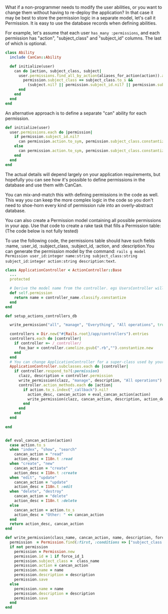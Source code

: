 What if a non-programmer needs to modify the user abilities, or you want to change them without having to re-deploy the application? In that case it may be best to store the permission logic in a separate model, let's call it Permission. It is easy to use the database records when defining abilities.

For example, let's assume that each user `has_many :permissions`, and each permission has "action", "subject_class" and "subject_id" columns. The last of which is optional.

```ruby
class Ability
  include CanCan::Ability

  def initialize(user)
    can do |action, subject_class, subject|
      user.permissions.find_all_by_action(aliases_for_action(action)).any? do |permission|
        permission.subject_class == subject_class.to_s &&
          (subject.nil? || permission.subject_id.nil? || permission.subject_id == subject.id)
      end
    end
  end
end
```

An alternative approach is to define a separate "can" ability for each permission.

```ruby
def initialize(user)
  user.permissions.each do |permission|
    if permission.subject_id.nil?
      can permission.action.to_sym, permission.subject_class.constantize
    else
      can permission.action.to_sym, permission.subject_class.constantize, :id => permission.subject_id
    end
  end
end
```

The actual details will depend largely on your application requirements, but hopefully you can see how it's possible to define permissions in the database and use them with CanCan.

You can mix-and-match this with defining permissions in the code as well. This way you can keep the more complex logic in the code so you don't need to shoe-horn every kind of permission rule into an overly-abstract database.


You can also create a Permission model containing all possible permissions in your app. Use that code to create a rake task that fills a Permission table:
(The code below is not fully tested)

To use the following code, the permissions table should have such fields :name, :user_id, :subject_class, :subject_id, :action, and :description.You can generate the permission model by the command: `rails g model Permission user_id:integer name:string subject_class:string subject_id:integer action:string description:text`.

```ruby
class ApplicationController < ActionController::Base
  ...
  protected

  # Derive the model name from the controller. egs UsersController will return User
  def self.permission
    return name = controller_name.classify.constantize
  end
end
```

```ruby
def setup_actions_controllers_db

  write_permission("all", "manage", "Everything", "All operations", true)

  controllers = Dir.new("#{Rails.root}/app/controllers").entries
  controllers.each do |controller|
    if controller =~ /_controller/
      foo_bar = controller.camelize.gsub(".rb","").constantize.new
    end
  end
  # You can change ApplicationController for a super-class used by your restricted controllers
  ApplicationController.subclasses.each do |controller|
    if controller.respond_to?(:permission)	
      clazz, description = controller.permission
      write_permission(clazz, "manage", description, "All operations")
      controller.action_methods.each do |action|
        if action.to_s.index("_callback").nil?
          action_desc, cancan_action = eval_cancan_action(action)
          write_permission(clazz, cancan_action, description, action_desc)
        end
      end
    end
  end
	
end


def eval_cancan_action(action)
  case action.to_s
  when "index", "show", "search"
    cancan_action = "read"
    action_desc = I18n.t :read
  when "create", "new"
    cancan_action = "create"
    action_desc = I18n.t :create
  when "edit", "update"
    cancan_action = "update"
    action_desc = I18n.t :edit
  when "delete", "destroy"
    cancan_action = "delete"
    action_desc = I18n.t :delete
  else
    cancan_action = action.to_s
    action_desc = "Other: " << cancan_action
  end
  return action_desc, cancan_action
end

def write_permission(class_name, cancan_action, name, description, force_id_1 = false)
  permission  = Permission.find(:first, :conditions => ["subject_class = ? and action = ?", class_name, cancan_action]) 
  if not permission
    permission = Permission.new
    permission.id = 1 if force_id_1
    permission.subject_class =  class_name
    permission.action = cancan_action
    permission.name = name
    permission.description = description
    permission.save
  else
    permission.name = name
    permission.description = description
    permission.save
  end
end
```
